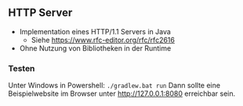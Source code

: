 ## HTTP Server

- Implementation eines HTTP/1.1 Servers in Java
    - Siehe https://www.rfc-editor.org/rfc/rfc2616
- Ohne Nutzung von Bibliotheken in der Runtime

### Testen

Unter Windows in Powershell: `./gradlew.bat run`
Dann sollte eine Beispielwebsite im Browser unter http://127.0.0.1:8080 erreichbar sein.
